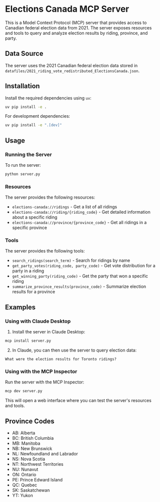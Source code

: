 # Elections Canada MCP Server

This is a Model Context Protocol (MCP) server that provides access to Canadian federal election data from 2021. The server exposes resources and tools to query and analyze election results by riding, province, and party.

## Data Source

The server uses the 2021 Canadian federal election data stored in `datafiles/2021_riding_vote_redistributed_ElectionsCanada.json`.

## Installation

Install the required dependencies using `uv`:

```bash
uv pip install -e .
```

For development dependencies:

```bash
uv pip install -e ".[dev]"
```

## Usage

### Running the Server

To run the server:

```bash
python server.py
```

### Resources

The server provides the following resources:

- `elections-canada://ridings` - Get a list of all ridings
- `elections-canada://riding/{riding_code}` - Get detailed information about a specific riding
- `elections-canada://province/{province_code}` - Get all ridings in a specific province

### Tools

The server provides the following tools:

- `search_ridings(search_term)` - Search for ridings by name
- `get_party_votes(riding_code, party_code)` - Get vote distribution for a party in a riding
- `get_winning_party(riding_code)` - Get the party that won a specific riding
- `summarize_province_results(province_code)` - Summarize election results for a province

## Examples

### Using with Claude Desktop

1. Install the server in Claude Desktop:
```bash
mcp install server.py
```

2. In Claude, you can then use the server to query election data:
```
What were the election results for Toronto ridings?
```

### Using with the MCP Inspector

Run the server with the MCP Inspector:
```bash
mcp dev server.py
```

This will open a web interface where you can test the server's resources and tools.

## Province Codes

- AB: Alberta
- BC: British Columbia
- MB: Manitoba
- NB: New Brunswick
- NL: Newfoundland and Labrador
- NS: Nova Scotia
- NT: Northwest Territories
- NU: Nunavut
- ON: Ontario
- PE: Prince Edward Island
- QC: Quebec
- SK: Saskatchewan
- YT: Yukon
